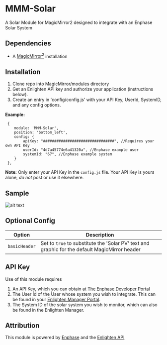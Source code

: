 # MMM-Solar
A Solar Module for MagicMirror2 designed to integrate with an Enphase Solar System

## Dependencies
  * A [MagicMirror<sup>2</sup>](https://github.com/MichMich/MagicMirror) installation

## Installation
  1. Clone repo into MagicMirror/modules directory
  2. Get an Enlighten API key and authorize your application (instructions below).
  3. Create an entry in 'config/config.js' with your API Key, UserId, SystemID, and any config options.

 **Example:**
```
 {
    module: 'MMM-Solar',
	position: 'bottom_left',
	config: {
		apiKey: "################################", //Requires your own API Key
		userId: "4d7a45774e6a41320a", //Enphase example user
		systemId: "67", //Enphase example system
	}
 },
```
**Note:** Only enter your API Key in the `config.js` file. Your API Key is yours alone, _do not_ post or use it elsewhere.

## Sample
![alt text](https://github.com/tkrywit/MMM-Solar/blob/master/AppSample.PNG "Example")

## Optional Config
| **Option** | **Description** |
| --- | --- |
| `basicHeader` | Set to `true` to substitute the 'Solar PV' text and graphic for the default MagicMirror header |

## API Key
Use of this module requires
  1. An API Key, which you can obtain at [The Enphase Developer Portal](https://developer.enphase.com/)
  2. The User Id of the User whose system you wish to integrate. This can be found in your [Enlighten Manager Portal](https://enlighten.enphaseenergy.com/).
  3. The System ID of the solar system you wish to monitor, which can also be found in the Enlighten Manager.

## Attribution
This module is powered by [Enphase](http://enphase.com/ "Enphase Homepage") and the [Enlighten API](https://developer.enphase.com/ "Enlighten API")

